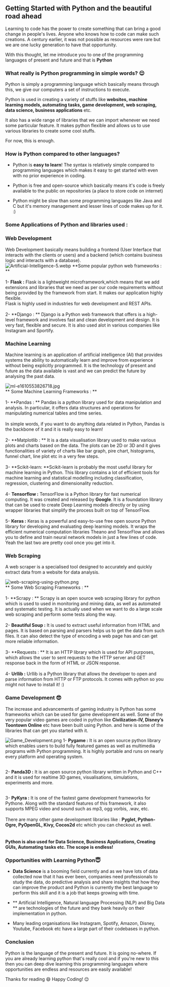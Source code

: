 ## Getting Started with Python and the beautiful road ahead

Learning to code has the power to create something that can bring a good change in people's lives.
Anyone who knows how to code can make such creations. A century earlier, it was not possible as resources were rare but we are one lucky generation to have that opportunity.

With this thought, let me introduce you to one of the programming languages of present and future and that is **Python**

### What really is Python programming in simple words? 😌

Python is simply a programming language which basically means through this, we give our computers a set of instructions to execute.

Python is used in creating a variety of stuffs like **websites, machine learning models, automating tasks, game development, web scraping, data science, business applications** etc.

It also has a wide range of libraries that we can import whenever we need some particular feature. It makes python flexible and allows us to use various libraries to create some cool stuffs. 

For now, this is enough.

### **How is Python compared to other languages?**

- Python is **easy to learn**! The syntax is relatively simple compared to  programming languages which makes it easy to get started with even with no prior experience in coding.

- Python is free and open-source which basically means it's code is freely available to the public on repositories (a place to store code on internet)

- Python might be slow than some programming languages like Java and C but it's memory management and lesser lines of code makes up for it. :)

### Some Applications of Python and libraries used :

### Web Development
Web Development basically means building a frontend (User Interface that interacts with the clients or users) and a backend (which contains business logic and interacts with a database). <br>
![Artificial-Intelligence-5.webp](https://cdn.hashnode.com/res/hashnode/image/upload/v1632655714798/O4Qh7uwS_.webp)
**Some popular python web frameworks : 
** <br> <br>1- **Flask :** Flask is a lightweight microframework,which means that we add extensions and libraries that we need as per our code requirements without being provided by the framework from start. It makes our application highly flexible.<br> Flask is highly used in industries for web development and REST APIs.<br> <br> 2- **Django : 
** Django is a Python web framework that offers is a high-level framework and involves fast and clean development and design. It is very fast, flexible and secure. It is also used alot in various companies like Instagram and Sportify.

### Machine Learning 
Machine learning is an application of artificial intelligence (AI) that provides systems the ability to automatically learn and improve from experience without being explicitly programmed. It is the technology of present and future as the data available is vast and we can predict the future by analysing the past data.

![ml-e1610553826718.jpg](https://cdn.hashnode.com/res/hashnode/image/upload/v1632655385163/1iGiiP_yl.jpeg)
<br>** Some Machine Learning Frameworks : ** <br> <br> 
1- **Pandas : ** Pandas is a python library used for data manipulation and analysis. 
In particular, it offers data structures and operations for manipulating numerical tables and time series. <br><br> In simple words, if you want to do anything data related in Python, Pandas is the backbone of it and it is really easy to learn!<br><br>
2- **Matplotlib : ** It is a data visualisation library used to make various plots and charts based on the data. The plots can be 2D or 3D and it gives functionalities of variety of charts like bar graph, pire chart, histograms, funnel chart, line plot etc in a very few steps. <br><br>
3- **Scikit-learn: **Scikit-learn is probably the most useful library for machine learning in Python. This 
 library contains a lot of efficient tools for machine learning and statistical modelling including classification, regression, clustering and dimensionality reduction.  <br><br>
4- **Tensorflow :** TensorFlow is a Python library for fast numerical computing. It was created and released by **Google**. It is a foundation library that can be used to create Deep Learning models directly or by using wrapper libraries that simplify the process built on top of TensorFlow. <br><br>
5- **Keras :** Keras is a powerful and easy-to-use free open source Python library for developing and evaluating deep learning models. It wraps the efficient numerical computation libraries Theano and TensorFlow and allows you to define and train neural network models in just a few lines of code.<br>Yeah the last two are pretty cool once you get into it. 

### Web Scraping 
A web scraper is a specialised tool designed to accurately and quickly extract data from a website for data analysis.

![web-scraping-using-python.png](https://cdn.hashnode.com/res/hashnode/image/upload/v1632655601544/QJDf0N1Wp.png)
<br>** Some Web Scraping Frameworks : ** <br> <br> 
1- **Scrapy : ** Scrapy is an open source web scraping library for python which is used to used 
in monitoring and mining data, as well as automated and systematic testing. It is actually used when we want to do a large scale web scraping and perform some tests along the way. <br><br>
2- **Beautiful Soup :** It is used to extract useful information from HTML and pages. It is based on parsing and parsers helps us to get the data from such files. It can also detect the type of encoding a web page has and can get more reliable information. <br><br>
3- **Requests : ** It is an HTTP library which is used for API purposes, which allows the user to sent requests to the HTTP server and GET response back in the form of HTML or JSON response.<br><br>
4- **Urllib :** Urllib is a Python library that allows the developer to open and parse information from HTTP or FTP protocols. It comes with python so you might not have to install it! :)

### Game Development 😎
The increase and advancements of gaming industry is Python has some frameworks which can be used for game development as well. Some of the very popular video games are coded in python like **Civilization-IV, Disney’s Toontown Online** etc have been built using Python.  and here is some of the libraries that can get you started with it. 

![Game_Development.png](https://cdn.hashnode.com/res/hashnode/image/upload/v1632655520231/8mmd_FsGy.png)
1- **Pygame :** It is an open source python library which enables users to build fully featured games as well as multimedia programs with Python programming. It is highly portable and runs on nearly every platform and operating system.<br> <br>

2- **Panda3D :** It is an open source python library written in Python and C++ and it is used for realtime 3D games, visualisations, simulations, experiments and more. <br><br>

3- **PyKyra :** It is one of the fastest game development frameworks for Pythone. Along with the standard features of this framework, it also supports MPEG video and sound such as mp3, ogg vorbis, .wav, etc. <br><br>
There are many other game development libraries like : **Pyglet, Python-Ogre, PyOpenGL, Kivy, Cocos2d** etc which you can checkout as well.
<br> <br>

#### Python is also used for Data Science, Business Applications, Creating GUIs, Automating tasks etc. The scope is endless! 

### Opportunities with Learning Python😇

- **Data Science** is a booming field currently and as we have lots of data collected now that it has ever been, companies need professionals to study the data, do predictive analysis and share insights that how they can improve the product and Python is currently the best language to perform this skill and it is a job that keeps growing with time.

- ** Artificial Intelligence, Natural language Processing (NLP) and Big Data ** are technologies of the future and they bank heavily on their implementation in python.

- Many leading organisations like Instagram, Spotify, Amazon, Disney, Youtube, Facebook etc have a large part of their codebases in python.

### Conclusion

Python is the language of the present and future. It is going no-where. If you are already learning python that's really cool and if you're new to this then you can deep dive learning this programming languages where opportunities are  endless and resources are easily available! 

Thanks for reading 😄 Happy Coding! 😌







